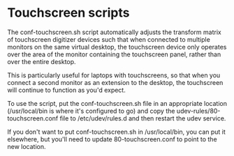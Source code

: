 Touchscreen scripts
===================

The conf-touchscreen.sh script automatically adjusts the transform matrix of 
touchscreen digitizer devices such that when connected to multiple monitors on
the same virtual desktop, the touchscreen device only operates over the area of
the monitor containing the touchscreen panel, rather than over the entire
desktop.

This is particularly useful for laptops with touchscreens, so that when you
connect a second monitor as an extension to the desktop, the touchscreen will
continue to function as you'd expect.

To use the script, put the conf-touchscreen.sh file in an appropriate location
(/usr/local/bin is where it's configured to go) and copy the
udev-rules/80-touchscreen.conf file to /etc/udev/rules.d and then restart the
udev service.

If you don't want to put conf-touchscreen.sh in /usr/local/bin, you can put it
elsewhere, but you'll need to update 80-touchscreen.conf to point to the new
location.
